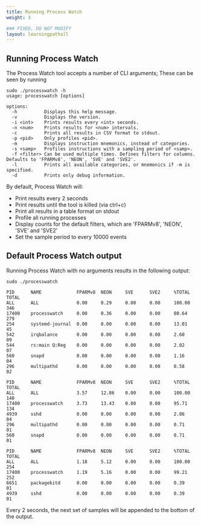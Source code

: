 ```yaml
---
title: Running Process Watch
weight: 3

### FIXED, DO NOT MODIFY
layout: learningpathall
---
```


## Running Process Watch
The Process Watch tool accepts a number of CLI arguments; These can be seen by running
```output
sudo ./processwatch -h
usage: processwatch [options]

options:
  -h          Displays this help message.
  -v          Displays the version.
  -i <int>    Prints results every <int> seconds.
  -n <num>    Prints results for <num> intervals.
  -c          Prints all results in CSV format to stdout.
  -p <pid>    Only profiles <pid>.
  -m          Displays instruction mnemonics, instead of categories.
  -s <samp>   Profiles instructions with a sampling period of <samp>.
  -f <filter> Can be used multiple times. Defines filters for columns. Defaults to 'FPARMv8', 'NEON', 'SVE' and 'SVE2'.
  -l          Prints all available categories, or mnemonics if -m is specified.
  -d          Prints only debug information.
  ```


By default, Process Watch will:
 * Print results every 2 seconds
 * Print results until the tool is killed (via ctrl+c)
 * Print all results in a table format on stdout
 * Profile all running processes
 * Display counts for the default filters, which are 'FPARMv8', 'NEON', 'SVE' and 'SVE2'
 * Set the sample period to every 10000 events


## Default Process Watch output
Running Process Watch with no arguments results in the following output:

```output
sudo ./processwatch

PID      NAME             FPARMv8  NEON     SVE      SVE2     %TOTAL   TOTAL
ALL      ALL              0.00     0.29     0.00     0.00     100.00   346
17400    processwatch     0.00     0.36     0.00     0.00     80.64    279
254      systemd-journal  0.00     0.00     0.00     0.00     13.01    45
542      irqbalance       0.00     0.00     0.00     0.00     2.60     09
544      rs:main Q:Reg    0.00     0.00     0.00     0.00     2.02     07
560      snapd            0.00     0.00     0.00     0.00     1.16     04
296      multipathd       0.00     0.00     0.00     0.00     0.58     02

PID      NAME             FPARMv8  NEON     SVE      SVE2     %TOTAL   TOTAL
ALL      ALL              3.57     12.86    0.00     0.00     100.00   140
17400    processwatch     3.73     13.43    0.00     0.00     95.71    134
4939     sshd             0.00     0.00     0.00     0.00     2.86     04
296      multipathd       0.00     0.00     0.00     0.00     0.71     01
560      snapd            0.00     0.00     0.00     0.00     0.71     01

PID      NAME             FPARMv8  NEON     SVE      SVE2     %TOTAL   TOTAL
ALL      ALL              1.18     5.12     0.00     0.00     100.00   254
17400    processwatch     1.19     5.16     0.00     0.00     99.21    252
6651     packagekitd      0.00     0.00     0.00     0.00     0.39     01
4939     sshd             0.00     0.00     0.00     0.00     0.39     01
```

Every 2 seconds, the next set of samples will be appended to the bottom of the output.